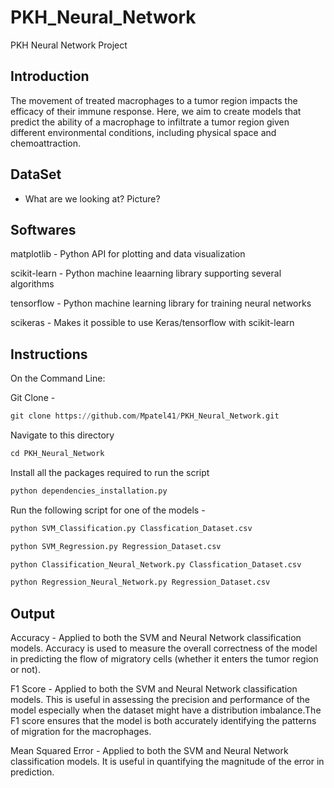 # PKH_Neural_Network
PKH Neural Network Project 

## Introduction 

The movement of treated macrophages to a tumor region impacts the efficacy of their immune response. Here, we aim to create models that predict the ability of a macrophage to infiltrate a tumor region given different environmental conditions, including physical space and chemoattraction.

## DataSet 

- What are we looking at? Picture? 


## Softwares
matplotlib - Python API for plotting and data visualization

scikit-learn - Python machine leaarning library supporting several algorithms

tensorflow - Python machine learning library for training neural networks

scikeras - Makes it possible to use Keras/tensorflow with scikit-learn


## Instructions

On the Command Line: 

Git Clone - 

```python
git clone https://github.com/Mpatel41/PKH_Neural_Network.git
```

Navigate to this directory 

```python 
cd PKH_Neural_Network
```
Install all the packages required to run the script 

```python
python dependencies_installation.py
```

Run the following script for one of the models - 

```python
python SVM_Classification.py Classfication_Dataset.csv
```
```python
python SVM_Regression.py Regression_Dataset.csv
```
```python
python Classification_Neural_Network.py Classfication_Dataset.csv
```
```python
python Regression_Neural_Network.py Regression_Dataset.csv
```


## Output 

Accuracy -
Applied to both the SVM and Neural Network classification models. Accuracy is used to measure the overall correctness of the model in predicting the flow of migratory cells (whether it enters the tumor region or not).

F1 Score -
Applied to both the SVM and Neural Network classification models. This is useful in assessing the precision and performance of the model especially when the dataset might have a distribution imbalance.The F1 score ensures that the model is both accurately identifying the patterns of migration for the macrophages.

Mean Squared Error -
Applied to both the SVM and Neural Network classification models. It is useful in quantifying the magnitude of the error in prediction.

